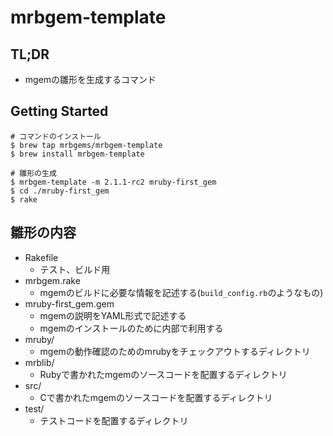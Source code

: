 # mrbgem-template
## TL;DR
- mgemの雛形を生成するコマンド

## Getting Started
```
# コマンドのインストール
$ brew tap mrbgems/mrbgem-template
$ brew install mrbgem-template

# 雛形の生成
$ mrbgem-template -m 2.1.1-rc2 mruby-first_gem
$ cd ./mruby-first_gem
$ rake
```

## 雛形の内容
- Rakefile
  - テスト、ビルド用
- mrbgem.rake
  - mgemのビルドに必要な情報を記述する(`build_config.rb`のようなもの)
- mruby-first_gem.gem
  - mgemの説明をYAML形式で記述する
  - mgemのインストールのために内部で利用する
- mruby/
  - mgemの動作確認のためのmrubyをチェックアウトするディレクトリ
- mrblib/
  - Rubyで書かれたmgemのソースコードを配置するディレクトリ
- src/
  - Cで書かれたmgemのソースコードを配置するディレクトリ
- test/
  - テストコードを配置するディレクトリ
